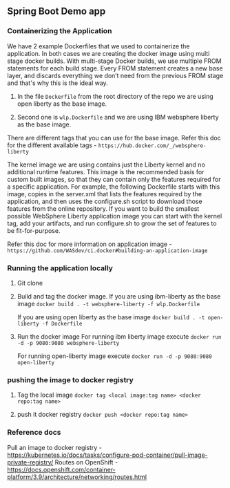 ## Spring Boot Demo app 

### Containerizing the Application 

We have 2 example Dockerfiles that we used to containerize the application. In both cases we are creating the docker image
using multi stage docker builds. 
With multi-stage Docker builds, we use multiple FROM statements for each build stage. 
Every FROM statement creates a new base layer, and discards everything we don’t need from the previous FROM stage and that's why this is the ideal way.

1. In the file ```Dockerfile``` from the root directory of the repo we are using open liberty as the base image. 

2. Second one is ```wlp.Dockerfile``` and we are using IBM websphere liberty as the base image.

There are different tags that you can use for the base image. Refer this doc for the different available tags - ```https://hub.docker.com/_/websphere-liberty```

The kernel image we are using contains just the Liberty kernel and no additional runtime features. 
This image is the recommended basis for custom built images, so that they can contain only the features required for a specific application. 
For example, the following Dockerfile starts with this image, copies in the server.xml that lists the features required by the application, and then uses the configure.sh script to download those features from the online repository.
If you want to build the smallest possible WebSphere Liberty application image you can start with the kernel tag, add your artifacts, and run configure.sh to grow the set of features to be fit-for-purpose.

Refer this doc for more information on application image - ```https://github.com/WASdev/ci.docker#building-an-application-image```

### Running the application locally 

1. Git clone 
2. Build and tag the docker image. 
    If you are using ibm-liberty as the base image 
    ```docker build . -t websphere-liberty -f wlp.Dockerfile```
    
    If you are using open liberty as the base image 
    ```docker build . -t open-liberty -f Dockerfile```

3. Run the docker image 
    For running ibm liberty image execute 
    ```docker run -d -p 9080:9080 websphere-liberty```
    
    For running open-liberty image execute 
    ```docker run -d -p 9080:9080 open-liberty```

### pushing the image to docker registry 

1. Tag the local image 
     ```docker tag <local image:tag name> <docker repo:tag name>```

2. push it docker registry ```docker push <docker repo:tag name>```

### 

### Reference docs 

Pull an image to docker registry - https://kubernetes.io/docs/tasks/configure-pod-container/pull-image-private-registry/
Routes on OpenShift - https://docs.openshift.com/container-platform/3.9/architecture/networking/routes.html
